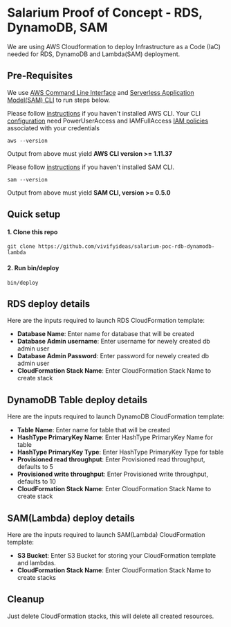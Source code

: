 # Salarium Proof of Concept - RDS, DynamoDB, SAM

We are using AWS Cloudformation to deploy Infrastructure as a Code (IaC) needed for RDS, DynamoDB and Lambda(SAM) deployment.

## Pre-Requisites

We use [AWS Command Line Interface](http://docs.aws.amazon.com/cli/latest/userguide/cli-chap-welcome.html) and [Serverless Application Model(SAM) CLI](https://docs.aws.amazon.com/lambda/latest/dg/sam-cli-requirements.html) to run steps below.

Please follow [instructions](http://docs.aws.amazon.com/cli/latest/userguide/installing.html) if you haven't installed AWS CLI. Your CLI [configuration](http://docs.aws.amazon.com/cli/latest/userguide/cli-chap-getting-started.html) need PowerUserAccess and IAMFullAccess [IAM policies](http://docs.aws.amazon.com/IAM/latest/UserGuide/access_policies.html) associated with your credentials

```console
aws --version
```

Output from above must yield **AWS CLI version >= 1.11.37**

Please follow [instructions](https://docs.aws.amazon.com/lambda/latest/dg/sam-cli-requirements.html) if you haven't installed SAM CLI.

```console
sam --version
```

Output from above must yield **SAM CLI, version >= 0.5.0**

## Quick setup

#### 1. Clone this repo

```console
git clone https://github.com/vivifyideas/salarium-poc-rdb-dynamodb-lambda
```

#### 2. Run bin/deploy

```console
bin/deploy
```

## RDS deploy details

Here are the inputs required to launch RDS CloudFormation template:

- **Database Name**: Enter name for database that will be created
- **Database Admin username**: Enter username for newely created db admin user
- **Database Admin Password**: Enter password for newely created db admin user
- **CloudFormation Stack Name**: Enter CloudFormation Stack Name to create stack

## DynamoDB Table deploy details

Here are the inputs required to launch DynamoDB CloudFormation template:

- **Table Name**: Enter name for table that will be created
- **HashType PrimaryKey Name**: Enter HashType PrimaryKey Name for table
- **HashType PrimaryKey Type**: Enter HashType PrimaryKey Type for table
- **Provisioned read throughput**: Enter Provisioned read throughput, defaults to 5
- **Provisioned write throughput**: Enter Provisioned write throughput, defaults to 10
- **CloudFormation Stack Name**: Enter CloudFormation Stack Name to create stack

## SAM(Lambda) deploy details

Here are the inputs required to launch SAM(Lambda) CloudFormation template:

- **S3 Bucket**: Enter S3 Bucket for storing your CloudFormation template and lambdas.
- **CloudFormation Stack Name**: Enter CloudFormation Stack Name to create stacks

## Cleanup

Just delete CloudFormation stacks, this will delete all created resources.
